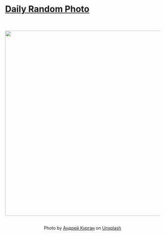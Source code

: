 # [Daily Random Photo](https://www.dailyrandomphoto.com/)

<div align="center">
  <br>
  <br>
  <a href="https://www.dailyrandomphoto.com/p/2022/2022-05-18/"><img src="https://images.unsplash.com/photo-1628534200848-0ad346277e14?crop=entropy&cs=tinysrgb&fit=max&fm=jpg&ixid=Mnw3NzUwOHwwfDF8cmFuZG9tfHx8fHx8fHx8MTY1MjgzMzc0NQ&ixlib=rb-1.2.1&q=80&w=1080" width="600px"></a>
  <br>
  <br>
  <p class="has-text-grey">Photo by <a href="https://unsplash.com/@anamnesis33?utm_source=Daily%20Random%20Photo&amp;utm_medium=referral" target="_blank" rel="noopener noreferrer">Андрей Курган</a> on <a href="https://unsplash.com/photos/tMNZ90Vyj_o?utm_source=Daily%20Random%20Photo&amp;utm_medium=referral" target="_blank" rel="noopener noreferrer">Unsplash</a></p>
</div>
